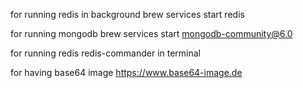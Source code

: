 for running redis in background
brew services start redis

for running mongodb
brew services start mongodb-community@6.0

for running redis
redis-commander in terminal

for having base64 image
https://www.base64-image.de
